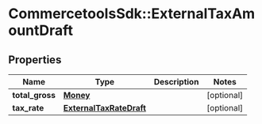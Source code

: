 # CommercetoolsSdk::ExternalTaxAmountDraft

## Properties
Name | Type | Description | Notes
------------ | ------------- | ------------- | -------------
**total_gross** | [**Money**](Money.md) |  | [optional] 
**tax_rate** | [**ExternalTaxRateDraft**](ExternalTaxRateDraft.md) |  | [optional] 

